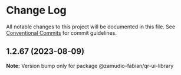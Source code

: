# Change Log

All notable changes to this project will be documented in this file.
See [Conventional Commits](https://conventionalcommits.org) for commit guidelines.

## 1.2.67 (2023-08-09)

**Note:** Version bump only for package @zamudio-fabian/qr-ui-library
